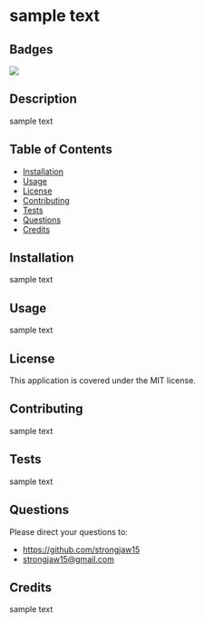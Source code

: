 # sample text

## Badges

![](https://img.shields.io/badge/License-MIT-green)

## Description

sample text

## Table of Contents

- [Installation](#installation)
- [Usage](#usage)
- [License](#license)
- [Contributing](#Contributing)
- [Tests](#Tests)
- [Questions](#Questions)
- [Credits](#credits)

## Installation

sample text

## Usage

sample text

## License

This application is covered under the MIT license.

## Contributing

sample text

## Tests

sample text

## Questions

Please direct your questions to:
- https://github.com/strongjaw15
- strongjaw15@gmail.com

## Credits

sample text